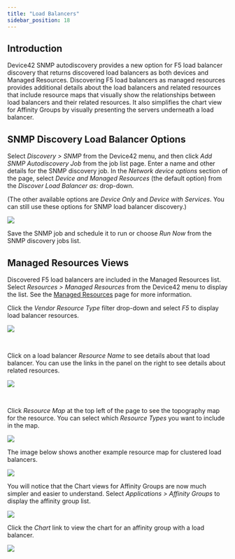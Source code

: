 ```yaml
---
title: "Load Balancers"
sidebar_position: 18
---
```


## Introduction

Device42 SNMP autodiscovery provides a new option for F5 load balancer discovery that returns discovered load balancers as both devices and Managed Resources. Discovering F5 load balancers as managed resources provides additional details about the load balancers and related resources that include resource maps that visually show the relationships between load balancers and their related resources. It also simplifies the chart view for Affinity Groups by visually presenting the servers underneath a load balancer.

## SNMP Discovery Load Balancer Options

Select _Discovery > SNMP_ from the Device42 menu, and then click _Add SNMP Autodiscovery Job_ from the job list page. Enter a name and other details for the SNMP discovery job. In the _Network device options_ section of the page, select _Device and Managed Resources_ (the default option) from the _Discover Load Balancer as:_ drop-down.

(The other available options are _Device Only_ and _Device with Services_. You can still use these options for SNMP load balancer discovery.)

![](/assets/images/Load-Balancer_SNMP-AD-device-options-2.png)

Save the SNMP job and schedule it to run or choose _Run Now_ from the SNMP discovery jobs list.

## Managed Resources Views

Discovered F5 load balancers are included in the Managed Resources list. Select _Resources > Managed Resources_ from the Device42 menu to display the list. See the [Managed Resources](https://stagedocs.device42.com/managed-resources/) page for more information.

Click the _Vendor Resource Type_ filter drop-down and select _F5_ to display load balancer resources.

![](/assets/images/Load-Balancers_resources-listdrop-down.png)

 

Click on a load balancer _Resource Name_ to see details about that load balancer. You can use the links in the panel on the right to see details about related resources.

![](/assets/images/Load-Balancers_single-resource-props.png)

 

Click _Resource Map_ at the top left of the page to see the topography map for the resource. You can select which _Resource Types_ you want to include in the map.

![](/assets/images/Load-Balancers_cluster-map.png)

The image below shows another example resource map for clustered load balancers.

![](/assets/images/Load-Balancers_single-map.png)

You will notice that the Chart views for Affinity Groups are now much simpler and easier to understand. Select _Applications > Affinity Groups_ to display the affinity group list.

![](/assets/images/Load-Balancers_AG-list.png)

Click the _Chart_ link to view the chart for an affinity group with a load balancer.

![](/assets/images/Load-Balancers_AG-chart.png)
